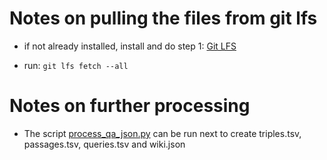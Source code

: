 # Notes on pulling the files from git lfs
- if not already installed, install and do step 1:  [Git LFS](https://git-lfs.com/)

- run: ```git lfs fetch --all```


# Notes on further processing
- The script [process_qa_json.py](/retrieval/preprocessing/process_qa_json.py) can be run next to create triples.tsv, passages.tsv, queries.tsv and wiki.json
